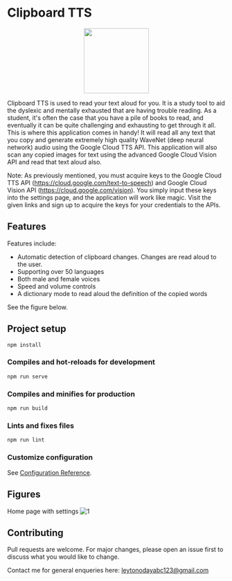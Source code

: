 # Clipboard TTS

<div align="center">
<img src="https://user-images.githubusercontent.com/36010516/152340380-07dd0e06-1d49-4c54-b1f5-c8b37ae57e69.png" width="150" height="150">
</div>

Clipboard TTS is used to read your text aloud for you. It is a study tool to aid the dyslexic and mentally exhausted that are having trouble reading. As a student, it's often the case that you have a pile of books to read, and eventually it can be quite challenging and exhausting to get through it all. This is where this application comes in handy! It will read all any text that you copy and generate extremely high quality WaveNet (deep neural network) audio using the Google Cloud TTS API. This application will also scan any copied images for text using the advanced Google Cloud Vision API and read that text aloud also. 

Note: As previously mentioned, you must acquire keys to the Google Cloud TTS API (https://cloud.google.com/text-to-speech) and Google Cloud Vision API (https://cloud.google.com/vision). You simply input these keys into the settings page, and the application will work like magic. Visit the given links and sign up to acquire the keys for your credentials to the APIs. 

## Features
Features include:
- Automatic detection of clipboard changes. Changes are read aloud to the user.
- Supporting over 50 languages
- Both male and female voices
- Speed and volume controls
- A dictionary mode to read aloud the definition of the copied words

See the figure below.

## Project setup
```
npm install
```

### Compiles and hot-reloads for development
```
npm run serve
```

### Compiles and minifies for production
```
npm run build
```

### Lints and fixes files
```
npm run lint
```

### Customize configuration
See [Configuration Reference](https://cli.vuejs.org/config/).

## Figures
Home page with settings
![1](https://user-images.githubusercontent.com/36010516/147893854-b90ffca7-ac4e-440e-8410-a5486f1beafc.png)

## Contributing
Pull requests are welcome. For major changes, please open an issue first to discuss what you would like to change.

Contact me for general enqueries here: leytonodayabc123@gmail.com
